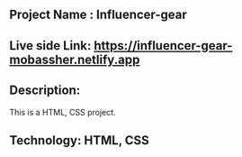 ## Project Name : Influencer-gear

## Live side Link: https://influencer-gear-mobassher.netlify.app

## Description: 
This is a HTML, CSS project. 

## Technology: HTML, CSS






